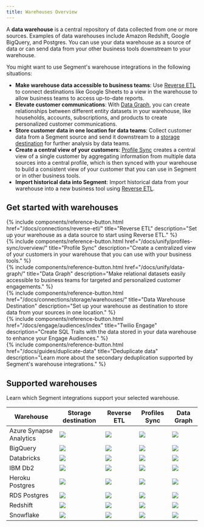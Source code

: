 ```yaml
---
title: Warehouses Overview
---
```


A **data warehouse** is a central repository of data collected from one or more sources. Examples of data warehouses include Amazon Redshift, Google BigQuery, and Postgres. You can use your data warehouse as a source of data or can send data from your other business tools downstream to your warehouse. 

You might want to use Segment's warehouse integrations in the following situations:
* **Make warehouse data accessible to business teams**: Use [Reverse ETL](/docs/connections/reverse-etl) to connect destinations like Google Sheets to a view in the warehouse to allow business teams to access up-to-date reports.
* **Elevate customer communications**: With [Data Graph](/docs/unify/data-graph), you can create relationships between different entity datasets in your warehouse, like households, accounts, subscriptions, and products to create personalized customer communications.
* **Store customer data in one location for data teams**: Collect customer data from a Segment source and send it downstream to a [storage destination](/docs/connections/storage/warehouses/) for further analysis by data teams.
* **Create a central view of your customers**: [Profile Sync](/docs/unify/profiles-sync/overview) creates a central view of a single customer by aggregating information from multiple data sources into a central profile, which is then synced with your warehouse to build a consistent view of your customer that you can use in Segment or in other business tools. 
* **Import historical data into Segment**: Import historical data from your warehouse into a new business tool using [Reverse ETL](/docs/connections/reverse-etl).

## Get started with warehouses

<div class="flex flex--wrap gutter gutter--large">
  <div class="flex__column flex__column--12 flex__column--4@medium">
    {% include components/reference-button.html
      href="/docs/connections/reverse-etl/"
      title="Reverse ETL"
      description="Set up your warehouse as a data source to start using Reverse ETL."
    %}
  </div>

  <div class="flex__column flex__column--12 flex__column--4@medium">
    {% include components/reference-button.html
      href="/docs/unify/profiles-sync/overview/"
      title="Profile Sync"
      description="Create a centralized view of your customers in your warehouse that you can use with your business tools."
    %}
  </div>

  <div class="flex__column flex__column--12 flex__column--4@medium">
    {% include components/reference-button.html
      href="/docs/unify/data-graph/"
      title="Data Graph"
      description="Make relational datasets easily accessible to business teams for targeted and personalized customer engagements."
    %}
  </div>
</div>

<div class="flex flex--wrap gutter gutter--large">
  <div class="flex__column flex__column--12 flex__column--4@medium">
    {% include components/reference-button.html
      href="/docs/connections/storage/warehouses/"
      title="Data Warehouse Destination"
      description="Set up your warehouse as destination to store data from your sources in one location."
    %}
  </div>

  <div class="flex__column flex__column--12 flex__column--4@medium">
    {% include components/reference-button.html
      href="/docs/engage/audiences/index"
      title="Twilio Engage"
      description="Create SQL Traits with the data stored in your data warehouse to enhance your Engage Audiences."
    %}
  </div>

  <div class="flex__column flex__column--12 flex__column--4@medium">
    {% include components/reference-button.html
      href="/docs/guides/duplicate-data"
      title="Deduplicate data"
      description="Learn more about the secondary deduplication supported by Segment's warehouse integrations."
    %}
  </div>
</div>

## Supported warehouses

Learn which Segment integrations support your selected warehouse. 

| Warehouse               | Storage destination                                     | Reverse ETL                                               | Profiles Sync                                             | Data Graph                                 | 
| ----------------------- | ------------------------------------------------------- | --------------------------------------------------------- | --------------------------------------------------------- | ------------------------------------- |
| Azure Synapse Analytics | <img class="inline" src="/docs/images/supported.svg" /> | <img class="inline" src="/docs/images/supported.svg" /> | <img class="inline" src="/docs/images/supported.svg" /> | <img class="inline" src="/docs/images/unsupported.svg" /> |
| BigQuery                | <img class="inline" src="/docs/images/supported.svg" /> | <img class="inline" src="/docs/images/supported.svg" /> | <img class="inline" src="/docs/images/supported.svg" /> | <img class="inline" src="/docs/images/supported.svg" /> |
| Databricks              | <img class="inline" src="/docs/images/supported.svg" /> | <img class="inline" src="/docs/images/supported.svg" /> | <img class="inline" src="/docs/images/supported.svg" /> | <img class="inline" src="/docs/images/supported.svg" /> |
| IBM Db2                 | <img class="inline" src="/docs/images/supported.svg" /> | <img class="inline" src="/docs/images/unsupported.svg" /> | <img class="inline" src="/docs/images/unsupported.svg" /> | <img class="inline" src="/docs/images/unsupported.svg" /> |
| Heroku Postgres         | <img class="inline" src="/docs/images/supported.svg" /> | <img class="inline" src="/docs/images/supported.svg" /> | <img class="inline" src="/docs/images/supported.svg" /> | <img class="inline" src="/docs/images/unsupported.svg" /> |
| RDS Postgres            | <img class="inline" src="/docs/images/supported.svg" /> | <img class="inline" src="/docs/images/supported.svg" /> | <img class="inline" src="/docs/images/supported.svg" /> | <img class="inline" src="/docs/images/unsupported.svg" /> |
| Redshift                | <img class="inline" src="/docs/images/supported.svg" /> | <img class="inline" src="/docs/images/supported.svg" /> | <img class="inline" src="/docs/images/supported.svg" /> | <img class="inline" src="/docs/images/supported.svg" /> |
| Snowflake               | <img class="inline" src="/docs/images/supported.svg" /> | <img class="inline" src="/docs/images/supported.svg" /> | <img class="inline" src="/docs/images/supported.svg" /> | <img class="inline" src="/docs/images/supported.svg" /> |